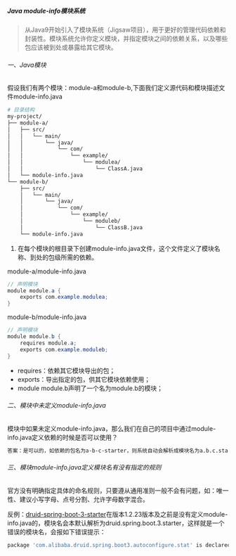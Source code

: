 ##### Java module-info模块系统

> 从Java9开始引入了模块系统（Jigsaw项目），用于更好的管理代码依赖和封装性。模块系统允许你定义模块，并指定模块之间的依赖关系，以及哪些包应该被到处或暴露给其它模块。

###### 一、Java模块

假设我们有两个模块：module-a和module-b,下面我们定义源代码和模块描述文件module-info.java

```sh
# 目录结构
my-project/
├── module-a/
│   ├── src/
│   │   └── main/
│   │       └── java/
│   │           └── com/
│   │               └── example/
│   │                   └── modulea/
│   │                       └── ClassA.java
│   └── module-info.java
└── module-b/
    ├── src/
    │   └── main/
    │       └── java/
    │           └── com/
    │               └── example/
    │                   └── moduleb/
    │                       └── ClassB.java
    └── module-info.java
```

1. 在每个模块的根目录下创建module-info.java文件，这个文件定义了模块名称、到处的包级所需的依赖。

module-a/module-info.java

```java
// 声明模块
module module.a {
    exports com.example.modulea;
}
```

module-b/module-info.java

```java
// 声明模块
module module.b {
    requires module.a;
    exports com.example.moduleb;
}
```

- requires：依赖其它模块导出的包；
- exports：导出指定的包，供其它模块依赖使用；
- module module.b声明了一个名为module.b的模块；

###### 二、模块中未定义module-info.java

模块中如果未定义module-info.java，那么我们在自己的项目中通过module-info.java定义依赖的时候是否可以使用？

```sh
答案：是可以的，如依赖的包名为a-b-c-starter，则系统自动会解析成模块名为a.b.c.starter,此模块中的所有包都导出
```

###### 三、模块module-info.java定义模块名有没有指定的规则

官方没有明确指定具体的命名规则，只要遵从通用准则一般不会有问题，如：唯一性、建议小写字母、点号分割、允许字母数字混合。

反例：[druid-spring-boot-3-starter](https://github.com/alibaba/druid/tree/master/druid-spring-boot-3-starter)在版本1.2.23版本及之前是没有定义module-info.java的，模块名会本默认解析为druid.spring.boot.3.starter，这样就是一个错误的模块名，会报如下错误提示：

```sh
package 'com.alibaba.druid.spring.boot3.autoconfigure.stat' is declared in module with an invalid name ('druid.spring.boot.3.starter')
```

